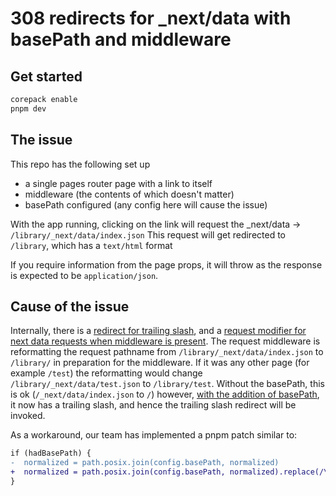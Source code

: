 # 308 redirects for \_next/data with basePath and middleware

## Get started

```bash
corepack enable
pnpm dev
```

## The issue

This repo has the following set up

- a single pages router page with a link to itself
- middleware (the contents of which doesn't matter)
- basePath configured (any config here will cause the issue)

With the app running, clicking on the link will request the _next/data -> `/library/_next/data/index.json`
This request will get redirected to `/library`, which has a `text/html` format

If you require information from the page props, it will throw as the response is expected to be `application/json`.

## Cause of the issue

Internally, there is a [redirect for trailing slash](https://github.com/vercel/next.js/blob/c3006f6c41484b961919d3526f30370668bbda16/packages/next/src/lib/load-custom-routes.ts#L757-L763), and a [request modifier for next data requests when middleware is present](https://github.com/vercel/next.js/blob/c3006f6c41484b961919d3526f30370668bbda16/packages/next/src/server/lib/router-utils/resolve-routes.ts#L378). 
The request middleware is reformatting the request pathname from `/library/_next/data/index.json` to `/library/` in preparation for the middleware. 
If it was any other page (for example `/test`) the reformatting would change `/library/_next/data/test.json` to `/library/test`.
Without the basePath, this is ok (`/_next/data/index.json` to `/`) however, [with the addition of basePath](https://github.com/vercel/next.js/blob/c3006f6c41484b961919d3526f30370668bbda16/packages/next/src/server/lib/router-utils/resolve-routes.ts#L412-L414), it now has a trailing slash, and hence the trailing slash redirect will be invoked. 

As a workaround, our team has implemented a pnpm patch similar to:
```diff
if (hadBasePath) {
-  normalized = path.posix.join(config.basePath, normalized)
+  normalized = path.posix.join(config.basePath, normalized).replace(/\/$/, "");
}
```